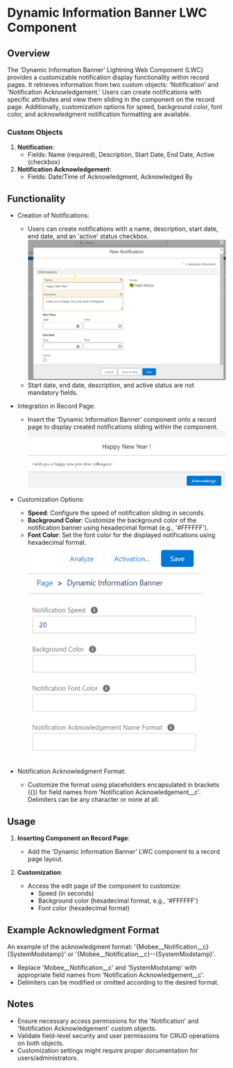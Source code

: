 # Dynamic Information Banner LWC Component

## Overview
The 'Dynamic Information Banner' Lightning Web Component (LWC) provides a customizable notification display functionality within record pages. It retrieves information from two custom objects: 'Notification' and 'Notification Acknowledgement.' Users can create notifications with specific attributes and view them sliding in the component on the record page. Additionally, customization options for speed, background color, font color, and acknowledgment notification formatting are available.

### Custom Objects
1. **Notification**:
   - Fields: Name (required), Description, Start Date, End Date, Active (checkbox)
2. **Notification Acknowledgement**:
   - Fields: Date/Time of Acknowledgment, Acknowledged By

## Functionality
- Creation of Notifications:
  - Users can create notifications with a name, description, start date, end date, and an 'active' status checkbox.
  ![Sample Image](./img/new-notification.png)
  - Start date, end date, description, and active status are not mandatory fields.

- Integration in Record Page:
  - Insert the 'Dynamic Information Banner' component onto a record page to display created notifications sliding within the component.
![Sample Image](./img/notification-banner1.gif)
![Sample Image](./img/acknowledgement-window.png)
- Customization Options:
  - **Speed**: Configure the speed of notification sliding in seconds.
  - **Background Color**: Customize the background color of the notification banner using hexadecimal format (e.g., '#FFFFFF').
  - **Font Color**: Set the font color for the displayed notifications using hexadecimal format.
![Sample Image](./img/dynamic-information-banner-params.png)
- Notification Acknowledgment Format:
  - Customize the format using placeholders encapsulated in brackets ({}) for field names from 'Notification Acknowledgement__c'. Delimiters can be any character or none at all.

## Usage
1. **Inserting Component on Record Page**:
   - Add the 'Dynamic Information Banner' LWC component to a record page layout.

2. **Customization**:
   - Access the edit page of the component to customize:
     - Speed (in seconds)
     - Background color (hexadecimal format, e.g., '#FFFFFF')
     - Font color (hexadecimal format)

## Example Acknowledgment Format
An example of the acknowledgment format: '{Mobee__Notification__c}{SystemModstamp}' or '{Mobee__Notification__c}--{SystemModstamp}'.
- Replace 'Mobee__Notification__c' and 'SystemModstamp' with appropriate field names from 'Notification Acknowledgement__c'.
- Delimiters can be modified or omitted according to the desired format.

## Notes
- Ensure necessary access permissions for the 'Notification' and 'Notification Acknowledgement' custom objects.
- Validate field-level security and user permissions for CRUD operations on both objects.
- Customization settings might require proper documentation for users/administrators.
